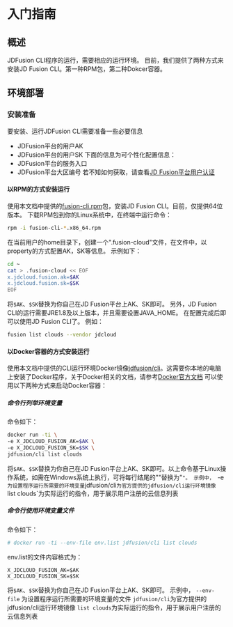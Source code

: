 # 入门指南
## 概述
JDFusion CLI程序的运行，需要相应的运行环境。
目前，我们提供了两种方式来安装JD Fusion CLI。第一种RPM包，第二种Dokcer容器。
## 环境部署
### 安装准备
要安装、运行JDFusion CLI需要准备一些必要信息
* JDFusion平台的用户AK
* JDFusion平台的用户SK
下面的信息为可个性化配置信息：
* JDFusion平台的服务入口
* JDFusion平台大区编号
若不知如何获取，请查看[JD Fusion平台用户认证](https://github.com/jdfusion/jdfusion.github.io)
#### 以RPM的方式安装运行
使用本文档中提供的[fusion-cli.rpm](http://jd-fusion-pub-storage.oss.cn-north-1.jcloudcs.com/releases/cli/rpm/fusion-cli-0.1.2~RELEASE.x86_64.rpm)包，安装JD Fusion CLI。目前，仅提供64位版本。
下载RPM包到你的Linux系统中，在终端中运行命令：
```bash
rpm -i fusion-cli-*.x86_64.rpm
```
在当前用户的home目录下，创建一个".fusion-cloud"文件，在文件中，以property的方式配置AK，SK等信息。
示例如下：
```bash
cd ~
cat > .fusion-cloud << EOF
x.jdcloud.fusion.ak=$AK
x.jdcloud.fusion.sk=$SK
EOF
```
将`$AK`、`$SK`替换为你自己在JD Fusion平台上AK、SK即可。
另外，JD Fusion CLI的运行需要JRE1.8及以上版本，并且需要设置JAVA_HOME。
在配置完成后即可以使用JD Fusion CLI了。
例如：
```bash
fusion list clouds --vendor jdcloud
```
#### 以Docker容器的方式安装运行
使用本文档中提供的CLI运行环境Docker镜像[jdfusion/cli](https://hub.docker.com/r/jdfusion/cli/)。这需要你本地的电脑上安装了Docker程序，关于Docker相关的文档，请参考[Docker官方文档](https://www.docker.com/)
可以使用以下两种方式来启动Docker容器：
##### 命令行列举环境变量
命令如下：
```bash
docker run -ti \
-e X_JDCLOUD_FUSION_AK=$AK \
-e X_JDCLOUD_FUSION_SK=$SK \
jdfusion/cli list clouds
```
将`$AK`、`$SK`替换为你自己在JD Fusion平台上AK、SK即可。以上命令基于Linux操作系统，如需在Windows系统上执行，可将每行结尾的"\"替换为"`"。
示例中，
`-e` 为设置程序运行所需要的环境变量
`jdfusion/cli`为官方提供的jdfusion/cli运行环境镜像
`list clouds`为实际运行的指令，用于展示用户注册的云信息列表
##### 命令行使用环境变量文件
命令如下：
```bash
# docker run -ti --env-file env.list jdfusion/cli list clouds
```
env.list的文件内容格式为：
```properties
X_JDCLOUD_FUSION_AK=$AK
X_JDCLOUD_FUSION_SK=$SK
```
将`$AK`、`$SK`替换为你自己在JD Fusion平台上AK、SK即可。
示例中，
`--env-file` 为设置程序运行所需要的环境变量的文件
`jdfusion/cli`为官方提供的jdfusion/cli运行环境镜像
`list clouds`为实际运行的指令，用于展示用户注册的云信息列表
